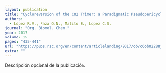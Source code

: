 ```yaml
---
layout: publication
title: "Cycloreversion of the CO2 Trimer: a Paradigmatic Pseudopericyclic [2+2+2] Cycloaddition Reaction"
authors:
  - López R.V., Faza O.N., Matito E., Lopez C.S.
journal: "Org. Biomol. Chem."
year: 2017
volume: 15
pages: "435-441"
url: "https://pubs.rsc.org/en/content/articlelanding/2017/ob/c6ob02288j#!divAbstract"
extra: ""
---
```


Descripción opcional de la publicación.
